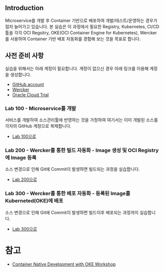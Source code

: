 ﻿## Introduction

Microservice를 개발 후 Container 기반으로 배포하여 개발/테스트/운영하는 경우가 점차 늘어가고 있습니다. 본 실습은 이 과정에서 필요한 Registry, Kubernetes, CI/CD 툴을 각각 OCI Regsitry, OKE(OCI Container Engine for Kubernetes), Wercker를 사용하여 Container 기반 배포 자동화를 경험해 보는 것을 목표로 합니다.


## 사전 준비 사항 

실습을 위해서는 아래 계정이 필요합니다. 계정이 없으신 경우 아래 링크를 이용해 계정을 생성합니다.

  - [GitHub account](https://github.com/join)
  - [Wercker](https://app.wercker.com)
  - [Oracle Cloud Trial](https://cloud.oracle.com)


### Lab 100 - Microservice를 개발
서비스를 개발하여 소스관리툴에 반영하는 것을 가정하여 여기서는 이미 개발된 소스를 각자의 GitHub 계정으로 복제합니다.

  - [Lab 100으로](../100)


### Lab 200 - Wercker를 통한 빌드 자동화 - Image 생성 및 OCI Registry에 Image 등록
소스 변경으로 인해 Git에 Commit이 발생하면 빌드되는 과정을 실습합니다.

  - [Lab 200으로](../200.md)


### Lab 300 - Wercker를 통한 배포 자동화 - 등록된 Image를 Kuberneted(OKE)에 배포
소스 변경으로 인해 Git에 Commit이 발생하면 빌드이후 배포되는 과정까지 실습합니다.

  - [Lab 300으로](../300.md)


# 참고 
  - [Container Native Development with OKE Workshop](https://oracle.github.io/learning-library/workshops/container-native-development-with-oke/?page=README.md)